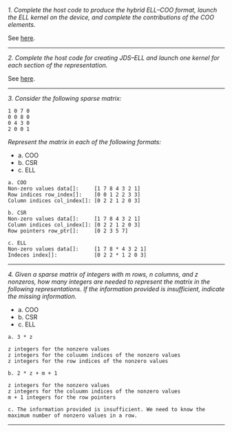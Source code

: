 *1. Complete the host code to produce the hybrid ELL–COO format, launch the ELL kernel on the device, and complete the contributions of the COO elements.*

See [here](../labs/sparse_matrix_comp.cu).

---

*2. Complete the host code for creating JDS–ELL and launch one kernel for each section of the representation.*

See [here](../labs/sparse_matrix_comp.cu).

---

*3. Consider the following sparse matrix:*
```
1 0 7 0
0 0 8 0
0 4 3 0
2 0 0 1
```
*Represent the matrix in each of the following formats:*

- a. COO
- b. CSR 
- c. ELL

```
a. COO
Non-zero values data[]:     [1 7 8 4 3 2 1]
Row indices row_index[]:    [0 0 1 2 2 3 3]
Column indices col_index[]: [0 2 2 1 2 0 3]

b. CSR
Non-zero values data[]:     [1 7 8 4 3 2 1]
Column indices col_index[]: [0 2 2 1 2 0 3]
Row pointers row_ptr[]:     [0 2 3 5 7]

c. ELL
Non-zero values data[]:     [1 7 8 * 4 3 2 1]
Indeces index[]:            [0 2 2 * 1 2 0 3]

```

---

*4. Given a sparse matrix of integers with $m$ rows, $n$ columns, and $z$ nonzeros, how many integers are needed to represent the matrix in the following representations. If the information provided is insufficient, indicate the missing information.*

- a. COO
- b. CSR
- c. ELL

```
a. 3 * z

z integers for the nonzero values
z integers for the coluumn indices of the nonzero values
z integers for the row indices of the nonzero values

b. 2 * z + m + 1

z integers for the nonzero values
z integers for the coluumn indices of the nonzero values
m + 1 integers for the row pointers

c. The information provided is insufficient. We need to know the maximum number of nonzero values in a row.
```

---